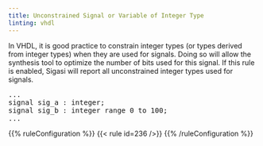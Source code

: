 ```yaml
---
title: Unconstrained Signal or Variable of Integer Type
linting: vhdl
---
```


In VHDL, it is good practice to constrain integer types (or types derived from integer types) when they are used for signals. Doing so will allow the synthesis tool to optimize the number of bits used for this signal. If this rule is enabled, Sigasi will report all unconstrained integer types used for signals.

<pre>
...
signal sig_a : <span class="warning">integer</span>;
signal sig_b : <span class="goodcode">integer range 0 to 100</span>;
...
</pre>

{{% ruleConfiguration %}}
{{< rule id=236 />}}
{{% /ruleConfiguration %}}
